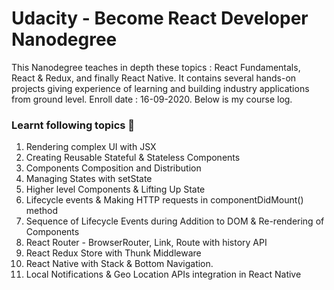 # Udacity - Become React Developer Nanodegree 

This Nanodegree teaches in depth these topics : React Fundamentals, React & Redux, and finally React Native. It contains several hands-on projects giving experience of learning and building industry applications from ground level. Enroll date : 16-09-2020. Below is my course log.


### Learnt following topics 🧠

1. Rendering complex UI with JSX
2. Creating Reusable Stateful & Stateless Components
3. Components Composition and Distribution
4. Managing States with setState
5. Higher level Components & Lifting Up State
6. Lifecycle events & Making HTTP requests in componentDidMount() method
7. Sequence of Lifecycle Events during Addition to DOM & Re-rendering of Components
8. React Router - BrowserRouter, Link, Route with history API
9. React Redux Store with Thunk Middleware
10. React Native with Stack & Bottom Navigation.
11. Local Notifications & Geo Location APIs integration in React Native
